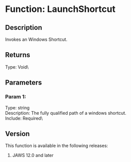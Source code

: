 # Function: LaunchShortcut

## Description

Invokes an Windows Shortcut.

## Returns

Type: Void\

## Parameters

### Param 1:

Type: string\
Description: The fully qualified path of a windows shortcut.\
Include: Required\

## Version

This function is available in the following releases:

1.  JAWS 12.0 and later
